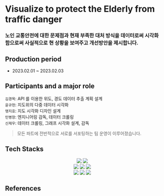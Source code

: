 # Visualize to protect the Elderly from traffic danger
### 노인 교통안전에 대한 문제점과 현재 부족한 대처 방식을 데이터로써 시각화함으로써 사실적으로 현 상황을 보여주고 개선방안을 제시합니다.  
## Production period
- 2023.02.01 ~ 2023.02.03
## Participants and a major role
`김경목`: API 를 이용한 위도, 경도 데이터 추출 계획 설계   
`윤규헌`: 지도위의 다중 데이터 시각화   
`맹지호`: 지도 시각화 디자인 설계  
`민병창`: 엔지니어링 감독, 데이터 크롤링  
`신제우`: 데이터 크롤링, 그래프 시각화 설계, 감독  
> 모든 파트에 전반적으로 서로를 서포팅하는 팀 운영이 이루어졌습니다.
## Tech Stacks
<div align=center>
    <img src="https://img.shields.io/badge/Pandas-150458?style=for-the-badge&logo=Pandas&logoColor=white">  
    <img src="https://img.shields.io/badge/Matplotlib-006c66?style=for-the-badge&logo=Matplotlib&logoColor=white">
    <br>
    <img src="https://img.shields.io/badge/Folium-77B829?style=for-the-badge&logo=folium&logoColor=white">
    <img src="https://img.shields.io/badge/BeautifulSoup-4A154B?style=for-the-badge&logo=BeautifulSoup&logoColor=white">
    <img src="https://img.shields.io/badge/Selenium-43B02A?style=for-the-badge&logo=Selenium&logoColor=white">
    <br>
    <img src="https://img.shields.io/badge/KaKao API-FFCD00?style=for-the-badge&logo=API&logoColor=white">
    <img src="https://img.shields.io/badge/Git-F05032?style=for-the-badge&logo=Git&logoColor=white">
    <img src="https://img.shields.io/badge/Github-181717?style=for-the-badge&logo=GitHub&logoColor=white">
</div>

## References

